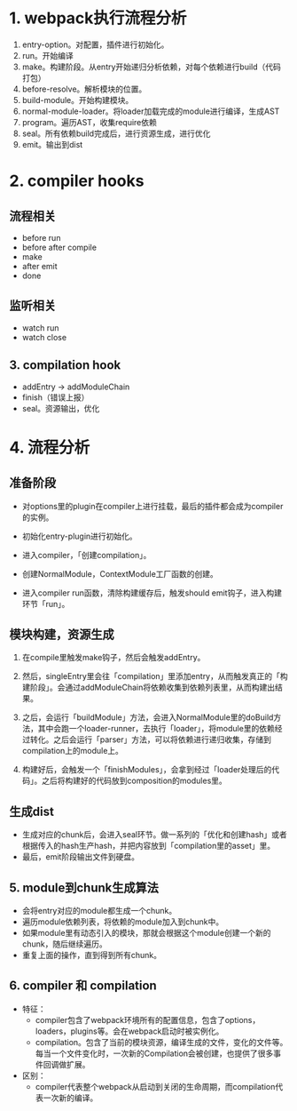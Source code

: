 # 1. webpack执行流程分析

1. entry-option。对配置，插件进行初始化。
2. run。开始编译
3. make。构建阶段。从entry开始递归分析依赖，对每个依赖进行build（代码打包）
  1. before-resolve。解析模块的位置。
  2. build-module。开始构建模块。
  3. normal-module-loader。将loader加载完成的module进行编译，生成AST
7. program。遍历AST，收集require依赖
8. seal。所有依赖build完成后，进行资源生成，进行优化
9. emit。输出到dist

# 2. compiler hooks
## 流程相关
- before run
- before after compile
- make
- after emit
- done

## 监听相关
- watch run
- watch close

## 3. compilation hook
- addEntry -> addModuleChain
- finish（错误上报）
- seal。资源输出，优化

# 4. 流程分析
## 准备阶段
- 对options里的plugin在compiler上进行挂载，最后的插件都会成为compiler的实例。
- 初始化entry-plugin进行初始化。

- 进入compiler，「创建compilation」。
- 创建NormalModule，ContextModule工厂函数的创建。
- 进入compiler run函数，清除构建缓存后，触发should emit钩子，进入构建环节「run」。

## 模块构建，资源生成

1. 在compile里触发make钩子，然后会触发addEntry。

2. 然后，singleEntry里会往「compilation」里添加entry，从而触发真正的「构建阶段」。会通过addModuleChain将依赖收集到依赖列表里，从而构建出结果。

3. 之后，会运行「buildModule」方法，会进入NormalModule里的doBuild方法，其中会跑一个loader-runner，去执行「loader」，将module里的依赖经过转化。之后会运行「parser」方法，可以将依赖进行递归收集，存储到compilation上的module上。

4. 构建好后，会触发一个「finishModules」，会拿到经过「loader处理后的代码」。之后将构建好的代码放到composition的modules里。

## 生成dist

- 生成对应的chunk后，会进入seal环节。做一系列的「优化和创建hash」或者根据传入的hash生产hash，并把内容放到「compilation里的asset」里。
- 最后，emit阶段输出文件到硬盘。
## 5. module到chunk生成算法
- 会将entry对应的module都生成一个chunk。
- 遍历module依赖列表，将依赖的module加入到chunk中。
- 如果module里有动态引入的模块，那就会根据这个module创建一个新的chunk，随后继续遍历。
- 重复上面的操作，直到得到所有chunk。

## 6. compiler 和 compilation
- 特征：
  - compiler包含了webpack环境所有的配置信息，包含了options，loaders，plugins等。会在webpack启动时被实例化。
  - compilation。包含了当前的模块资源，编译生成的文件，变化的文件等。每当一个文件变化时，一次新的Compilation会被创建，也提供了很多事件回调做扩展。
- 区别：
  - compiler代表整个webpack从启动到关闭的生命周期，而compilation代表一次新的编译。